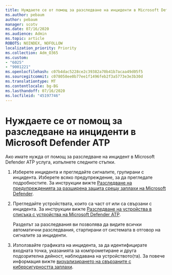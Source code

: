 ```yaml
---
title: Нуждаете се от помощ за разследване на инциденти в Microsoft Defender ATP
ms.author: pebaum
author: pebaum
manager: scotv
ms.date: 07/16/2020
ms.audience: Admin
ms.topic: article
ROBOTS: NOINDEX, NOFOLLOW
localization_priority: Priority
ms.collection: Adm_O365
ms.custom:
- "6025"
- "9001221"
ms.openlocfilehash: c07b4dac5228ce2c39382a70b41b7acaa49d05f5
ms.sourcegitcommit: c078058ee0b77ee1f1496feb2f3a5773e3e3b30d
ms.translationtype: MT
ms.contentlocale: bg-BG
ms.lasthandoff: 07/16/2020
ms.locfileid: "45197746"
---
```

# <a name="need-help-investigating-incidents-in-microsoft-defender-atp"></a>Нуждаете се от помощ за разследване на инциденти в Microsoft Defender ATP

Ако имате нужда от помощ за разследване на инцидент в Microsoft Defender ATP услуга, изпълнете следните стъпки.

1. Изберете инцидента и прегледайте сигналите, групирани с инцидента. Изберете всяко предупреждение, за да прегледате подробностите. За инструкции вижте [Разследване на предупрежденията за разширена защита срещу заплахи на Microsoft Defender](https://docs.microsoft.com/windows/security/threat-protection/microsoft-defender-atp/investigate-alerts).
2. Прегледайте устройствата, които са част от или са свързани с инцидента. За инструкции вижте [Разследване на устройства в списъка с устройства на Microsoft Defender ATP](https://docs.microsoft.com/windows/security/threat-protection/microsoft-defender-atp/investigate-machines).<br/>
 
    Разделът за разследвания ви позволява да видите всички автоматични разследвания, стартирани от системата в отговор на сигналите за инциденти.
3. Използвайте графиката на инцидента, за да идентифицирате входната точка, указанията за компрометиране и друга подозрителна дейност, наблюдавана на устройството(та). За повече информация вижте [визуализирането на свързаните с киберсигурността заплахи](https://docs.microsoft.com/windows/security/threat-protection/microsoft-defender-atp/investigate-incidents#visualizing-associated-cybersecurity-threats).  